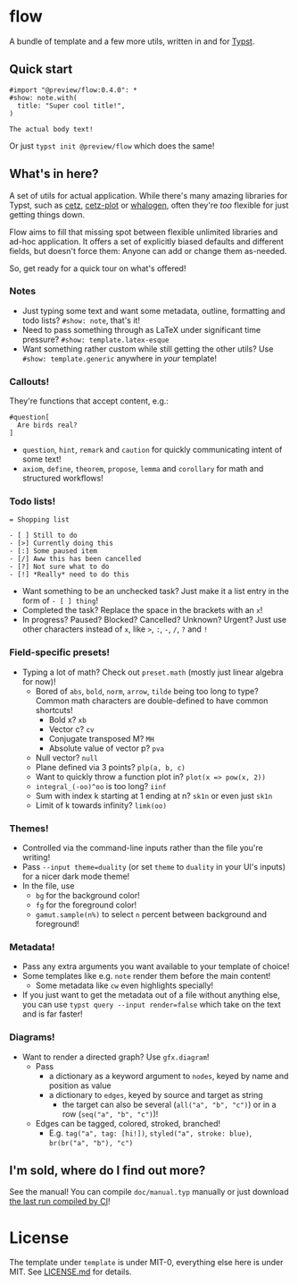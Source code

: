 # flow

A bundle of template and a few more utils, written in and for [Typst].

## Quick start

```typst
#import "@preview/flow:0.4.0": *
#show: note.with(
  title: "Super cool title!",
)

The actual body text!
```

Or just `typst init @preview/flow` which does the same!

## What's in here?

A set of utils for actual application.
While there's many amazing libraries for Typst,
such as [cetz], [cetz-plot] or [whalogen],
often they're *too* flexible for just getting things down.

Flow aims to fill that missing spot between
flexible unlimited libraries and ad-hoc application.
It offers a set of explicitly biased defaults and
different fields, but doesn't force them:
Anyone can add or change them as-needed.

So, get ready for a quick tour on what's offered!

[cetz]: https://typst.app/universe/package/cetz
[cetz-plot]: https://typst.app/universe/package/cetz-plot
[whalogen]: https://typst.app/universe/package/whalogen

### Notes

- Just typing some text and want some metadata, outline, formatting and todo lists?
  `#show: note`, that's it!
- Need to pass something through as LaTeX
  under significant time pressure?
  `#show: template.latex-esque`
- Want something rather custom
  while still getting the other utils?
  Use `#show: template.generic` anywhere in *your* template!

### Callouts!

They're functions that accept content,
e.g.:

```typst
#question[
  Are birds real?
]
```

- `question`, `hint`, `remark` and `caution` for
  quickly communicating intent of some text!
- `axiom`, `define`, `theorem`, `propose`, `lemma` and `corollary` for
  math and structured workflows!

### Todo lists!

```typst
= Shopping list

- [ ] Still to do
- [>] Currently doing this
- [:] Some paused item
- [/] Aww this has been cancelled
- [?] Not sure what to do
- [!] *Really* need to do this
```

- Want something to be an unchecked task?
  Just make it a list entry in the form of `- [ ] thing`!
- Completed the task?
  Replace the space in the brackets with an `x`!
- In progress? Paused? Blocked? Cancelled? Unknown? Urgent?
  Just use other characters instead of `x`,
  like `>`, `:`, `-`, `/`, `?` and `!`

### Field-specific presets!

- Typing a lot of math? Check out `preset.math`
  (mostly just linear algebra for now)!
  - Bored of `abs`, `bold`, `norm`, `arrow`, `tilde`
    being too long to type?
    Common math characters are double-defined
    to have common shortcuts!
    - Bold x?
      `xb`
    - Vector c?
      `cv`
    - Conjugate transposed M?
      `MH`
    - Absolute value of vector p?
      `pva`
  - Null vector?
    `null`
  - Plane defined via 3 points?
    `plp(a, b, c)`
  - Want to quickly throw a function plot in?
    `plot(x => pow(x, 2))`
  - `integral_(-oo)^oo` is too long?
    `iinf`
  - Sum with index k starting at 1 ending at n?
    `sk1n` or even just `sk1n`
  - Limit of k towards infinity?
    `limk(oo)`

### Themes!

- Controlled via the command-line inputs
  rather than the file you're writing!
- Pass `--input theme=duality` (or set `theme` to `duality` in your UI's inputs)
  for a nicer dark mode theme!
- In the file, use
  - `bg` for the background color!
  - `fg` for the foreground color!
  - `gamut.sample(n%)` to select `n` percent
    between background and foreground!

### Metadata!

- Pass any extra arguments you want available to your template of choice!
- Some templates like e.g. `note` render them before the main content!
  - Some metadata like `cw` even highlights specially!
- If you just want to get the metadata out of a file
  without anything else,
  you can use `typst query --input render=false`
  which take on the text and
  is far faster!

### Diagrams!

- Want to render a directed graph? Use `gfx.diagram`!
  - Pass
    - a dictionary as a keyword argument to `nodes`,
      keyed by name and position as value
    - a dictionary to `edges`,
      keyed by source and target as string
      - the target can also be several (`all("a", "b", "c")`)
        or in a row (`seq("a", "b", "c")`)!
  - Edges can be tagged, colored, stroked, branched!
    - E.g. `tag("a", tag: [hi!])`,
      `styled("a", stroke: blue)`,
      `br(br("a", "b"), "c")`

## I'm sold, where do I find out more?

See the manual!
You can compile `doc/manual.typ` manually
or just download
[the last run compiled by CI](https://github.com/MultisampledNight/flow/actions/workflows/compile-docs.yaml)!

[Typst]: https://typst.app

# License

The template under `template` is under MIT-0,
everything else here is under MIT.
See [LICENSE.md](./LICENSE.md) for details.
